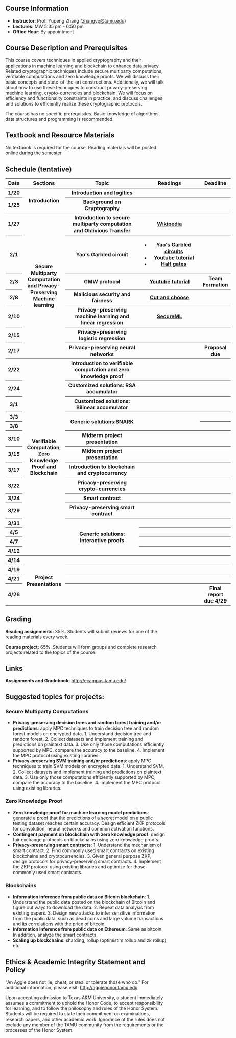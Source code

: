 ## Course Information
- **Instructor**: Prof. Yupeng Zhang (zhangyp@tamu.edu)
- **Lectures**: MW 5:35 pm - 6:50 pm
- **Office Hour**: By appointment

## Course Description and Prerequisites

This course covers techniques in applied cryptography and their applications in machine learning and blockchain to enhance data privacy. Related cryptographic techniques include secure multiparty computations, verifiable computations and zero knowledge proofs. We will discuss their basic concepts and state-of-the-art constructions. Additionally, we will talk about how to use these techniques to construct privacy-preserving machine learning, crypto-currencies and blockchain. We will focus on efficiency and functionality constraints in practice, and discuss challenges and solutions to efficiently realize these cryptographic protocols. 

The course has no specific prerequisites. Basic knowledge of algorithms, data structures and programming is recommended.



## Textbook and Resource Materials

No textbook is required for the course. Reading materials will be posted online during the semester


## Schedule (tentative)

<table style="width: 140%">
    <tr>
        <th style="width: 5%;">Date</th>
        <th style="width: 20%;">Sections</th>
        <th style="width: 40%;">Topic</th>
        <th style="width: 45%;">Readings</th>
        <th style="width: 20%;">Deadline</th>
    </tr>
    <tr>
        <th>1/20</th>
        <th rowspan="2">Introduction</th>
        <th>Introduction and logitics</th>
        <th></th>
        <th></th>
    </tr>
    <tr>
        <th>1/25</th>
        <th>Background on Cryptography</th>
        <th></th>
        <th></th>
    </tr>
    <tr>
        <th>1/27</th>
        <th rowspan="7">Secure Multiparty Computation and Privacy-Preserving Machine learning</th>
        <th>Introduction to secure multiparty computation and Oblivious Transfer</th>
        <th><a href="https://en.wikipedia.org/wiki/Oblivious_transfer#:~:text=In%20cryptography%2C%20an%20oblivious%20transfer,if%20any)%20has%20been%20transferred">Wikipedia</a>
        </th>
        <th></th>
    </tr>
    <tr>
        <th>2/1</th>
        <th>Yao's Garbled circuit</th>
        <th>
        <ul>
            <li><a href="https://www.peteresnyder.com/static/papers/Peter_Snyder_-_Garbled_Circuits_WCP_2_column.pdf"> Yao's Garbled circuits</a></li>
            <li><a href="https://www.youtube.com/watch?v=GjhvJxelIVQ">Youtube tutorial</a></li>
            <li><a href="https://www.iacr.org/archive/eurocrypt2015/90560204/90560204.pdf">Half gates</a></li>
        </ul>
        </th>
        <th></th>
    </tr>
    <tr>
        <th>2/3</th>
        <th>GMW protocol</th>
        <th><a href="https://www.youtube.com/watch?v=4YwvZaA9IEg">Youtube tutorial</a></th>
        <th>Team Formation</th>
    </tr>
    <tr>
        <th>2/8</th>     
        <th>Malicious security and fairness</th>
        <th><a href="https://eprint.iacr.org/2008/049.pdf">Cut and choose</a></th>
        <th></th>
    </tr>
    <tr>
        <th>2/10</th>
        <th>Privacy-preserving machine learning and linear regression</th>
        <th><a href="https://eprint.iacr.org/2017/396.pdf">SecureML</a></th>
        <th></th>
    </tr>
    <tr>
        <th>2/15</th>
        <th>Privacy-preserving logistic regression</th>
        <th></th>
        <th></th>
    </tr>
    <tr>
        <th>2/17</th>
        <th>Privacy-preserving neural networks</th>
        <th></th>
        <th>Proposal due</th>
    </tr>
        <tr>
        <th>2/22</th>
        <th rowspan="15">Verifiable Computation, Zero Knowledge Proof and Blockchain</th>
        <th>Introduction to verifiable computation and zero knowledge proof</th>
        <th></th>   
        <th></th>
    </tr>
    <tr>
        <th>2/24</th>
        <th>Customized solutions: RSA accumulator</th>
        <th>
        </th>
        <th></th>
    </tr>
    <tr>
        <th>3/1</th>
        <th>Customized solutions: Bilinear accumulator</th>
        <th></th>
        <th></th>
    </tr>
    <tr>
        <th>3/3</th>
        <th rowspan="2">Generic solutions:SNARK</th>
        <th rowspan="2"></th>
        <th></th>
    </tr>
    <tr>
        <th>3/8</th>
        <th></th>
    </tr>
    <tr>
        <th>3/10</th>
        <th>Midterm project presentation</th>
        <th></th>
        <th></th>
    </tr>
    <tr>
        <th>3/15</th>
        <th>Midterm project presentation</th>
        <th></th>
        <th></th>
    </tr>
    <tr>
        <th>3/17</th>
        <th>Introduction to blockchain and cryptocurrency</th>
        <th></th>
        <th></th>
    </tr>
    <tr>
        <th>3/22</th>
        <th>Pricacy-preserving crypto-currencies</th>
        <th></th>
        <th></th>
    </tr>
    <tr>
        <th>3/24</th>
        <th>Smart contract</th>
        <th></th>
        <th></th>
    </tr>
    <tr>
        <th>3/29</th>
        <th>Privacy-preserving smart contract</th>
        <th></th>
        <th></th>
    </tr>
    <tr>
        <th>3/31</th>
        <th rowspan="4">Generic solutions: interactive proofs
        </th>
        <th></th>
        <th></th>
    </tr>
    <tr>
        <th>4/5</th>
        <th></th>
        <th></th>
    </tr>
    <tr>
        <th>4/7</th>
        <th></th>    
        <th></th>
    </tr>
    <tr>
        <th>4/12</th>
        <th></th>
        <th></th>
    </tr>
        <tr>
        <th>4/14</th>
        <th rowspan="4">Project Presentations</th>
        <th></th>
        <th></th>
        <th></th>
    </tr>
      <tr>
        <th>4/19</th>
        <th></th>
        <th></th>
        <th></th>
    </tr>
    <tr>
        <th>4/21</th>
        <th></th>
        <th></th>
        <th></th>
    </tr>
    <tr>
        <th>4/26</th>
        <th></th>
        <th></th>
        <th>Final report due 4/29</th>
    </tr>
</table>

## Grading
**Reading assignments:** 35%. Students will submit reviews for one of the reading materials every week.

**Course project:** 65%. Students will form groups and complete research projects related to the topics of the course.

## Links

**Assignments and Gradebook:** http://ecampus.tamu.edu/

## Suggested topics for projects:
### Secure Multiparty Computations

- **Privacy-preserving decision trees and random forest training and/or predictions**: apply MPC techniques to train decision tree and random forest models on encrypted data. 1. Understand decision tree and random forest. 2. Collect datasets and implement training and predictions on plaintext data. 3. Use only those computations efficiently supported by MPC, compare the accuracy to the baseline. 4. Implement the MPC protocol using existing libraries.
- **Privacy-preserving SVM training and/or predictions**: apply MPC techniques to train SVM models on encrypted data. 1. Understand SVM. 2. Collect datasets and implement training and predictions on plaintext data. 3. Use only those computations efficiently supported by MPC, compare the accuracy to the baseline. 4. Implement the MPC protocol using existing libraries.

### Zero Knowledge Proof

- **Zero knowledge proof for machine learning model predictions**: generate a proof that the predictions of a secret model on a public testing dataset reaches certain accuracy. Design efficient ZKP protocols for convolution, neural networks and common activation functions.    
- **Contingent payment on blockchain with zero knowledge proof**: design fair exchange protocols on blockchains using zero knowledge proofs.
- **Privacy-preserving smart contracts**: 1. Understand the mechanism of smart contract. 2. Find commonly used smart contracts on existing blockchains and cryptocurrencies. 3. Given general purpose ZKP, design protocols for privacy-preserving smart contracts. 4. Implement the ZKP protocol using existing libraries and optimize for those commonly used smart contracts.

### Blockchains

- **Information inference from public data on Bitcoin blockchain**: 1. Understand the public data posted on the blockchain of Bitcoin and figure out ways to download the data. 2. Repeat data analysis from existing papers. 3. Design new attacks to infer sensitive information from the public data, such as dead coins and large volume transactions and its correlations with the price of bitcoin.
- **Information inference from public data on Ethereum**: Same as bitcoin. In addition, analyze the smart contracts.
- **Scaling up blockchains**: sharding, rollup (optimistim rollup and zk rollup) etc.

## Ethics & Academic Integrity Statement and Policy

"An Aggie does not lie, cheat, or steal or tolerate those who do." For additional information, please visit: http://aggiehonor.tamu.edu.  

Upon accepting admission to Texas A&M University, a student immediately assumes a commitment to uphold the Honor Code, to accept responsibility for learning, and to follow the philosophy and rules of the Honor System. Students will be required to state their commitment on examinations, research papers, and other academic work. Ignorance of the rules does not exclude any member of the TAMU community from the requirements or the processes of the Honor System.


